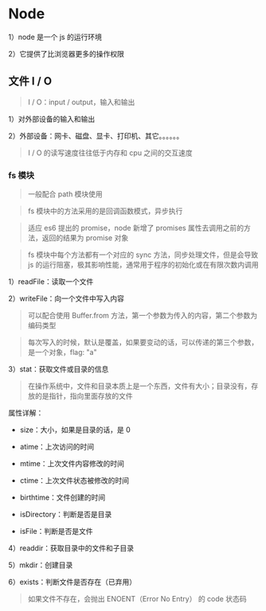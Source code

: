 # Node

1）node 是一个 js 的运行环境

2）它提供了比浏览器更多的操作权限

## 文件 I / O

> I / O：input / output，输入和输出

1）对外部设备的输入和输出

2）外部设备：网卡、磁盘、显卡、打印机、其它。。。。。。

> I / O 的读写速度往往低于内存和 cpu 之间的交互速度

### fs 模块

> 一般配合 path 模块使用

> fs 模块中的方法采用的是回调函数模式，异步执行

> 适应 es6 提出的 promise，node 新增了 promises 属性去调用之前的方法，返回的结果为 promise 对象

> fs 模块中每个方法都有一个对应的 sync 方法，同步处理文件，但是会导致 js 的运行阻塞，极其影响性能，通常用于程序的初始化或在有限次数内调用

1）readFile：读取一个文件

2）writeFile：向一个文件中写入内容

> 可以配合使用 Buffer.from 方法，第一个参数为传入的内容，第二个参数为编码类型

> 每次写入的时候，默认是覆盖，如果要变动的话，可以传递的第三个参数，是一个对象，flag: "a"

3）stat：获取文件或目录的信息

> 在操作系统中，文件和目录本质上是一个东西，文件有大小；目录没有，存放的是指针，指向里面存放的文件

属性详解：

- size：大小，如果是目录的话，是 0

- atime：上次访问的时间

- mtime：上次文件内容修改的时间

- ctime：上次文件状态被修改的时间

- birthtime：文件创建的时间

- isDirectory：判断是否是目录

- isFile：判断是否是文件

4）readdir：获取目录中的文件和子目录

5）mkdir：创建目录

6）exists：判断文件是否存在（已弃用）

> 如果文件不存在，会抛出 ENOENT（Error No Entry） 的 code 状态码
